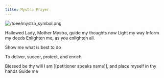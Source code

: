 ```yaml
---
title: Mystra Prayer
---
```


![/toee/mystra_symbol.png](/toee/mystra_symbol_big.png)

Hallowed Lady, Mother Mystra, guide my thoughts now Light my way Inform my deeds Enlighten me, as you enlighten all.

Show me what is best to do 

To deliver, succor, protect, and enrich 

Blessed be thy will I am [[petitioner speaks name]], and place myself in thy hands Guide me